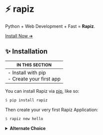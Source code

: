 # ⚡️ rapiz
Python + Web Development + Fast = **Rapiz**.

[Install Now ➔](#-Installation)

## ✨ Installation
| <sub>IN THIS SECTION</sub> |
|-------------|
| - Install with pip<br />- Create your first app |

You can install Rapiz via [pip](https://pypi.org/project/rapiz), like so:

```haskell
$ pip install rapiz
```

Then create your very first Rapiz Application:

```haskell
$ rapiz new hello
```

<table>
<details>
  <summary><b>Alternate Choice</b></summary>
  <p>
...alternatively, you could consider using the default `python` command.

```haskell
$ python -m rapiz new hello
```
  </p>
</details>
</table>



